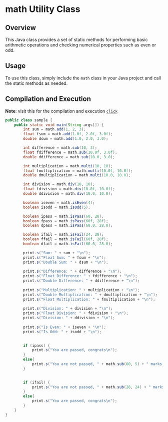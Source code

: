 # math Utility Class

## Overview
This Java class provides a set of static methods for performing basic arithmetic operations and checking numerical properties such as even or odd.

## Usage
To use this class, simply include the `math` class in your Java project and call the static methods as needed.

## Compilation and Execution

**Note**: visit this for the compilation and execution [`click`](https://github.com/MrTG-CodeBot/MyJava/blob/main/README.md#compilation-and-execution) 



```java
public class sample {
    public static void main(String args[]) {
        int sum = math.add(1, 2, 3);
        float fsum = math.add(1.0f, 2.0f, 3.0f);
        double dsum = math.add(1.0, 2.0, 3.0);

        int difference = math.sub(10, 3);
        float fdifference = math.sub(10.0f, 3.0f);
        double ddifference = math.sub(10.0, 3.0);

        int multiplication = math.multi(10, 10);
        float fmultiplication = math.multi(10.0f, 10.0f);
        double dmultiplication = math.multi(10.0, 10.0);

        int division = math.div(10, 10);
        float fdivision = math.div(10.0f, 10.0f);
        double ddivision = math.div(10.0, 10.0);

        boolean iseven = math.isEven(4);
        boolean isodd = math.isOdd(5);

        boolean ipass = math.isPass(60, 28);
        boolean fpass = math.isPass(60f, 28f);
        boolean dpass = math.isPass(60.0, 28.0);

        boolean ifail = math.isFail(24, 28);
        boolean ffail = math.isFail(60f, 28f);
        boolean dfail = math.isFail(60.0, 28.0);

        print.s("Sum: " + sum + "\n");
        print.s("Float Sum: " + fsum + "\n");
        print.s("Double Sum: " + dsum + "\n");
        
        print.s("Difference: " + difference + "\n");
        print.s("Float Difference: " + fdifference + "\n");
        print.s("Double Difference: " + ddifference + "\n");
        
        print.s("Multiplication: " + multiplication + "\n");
        print.s("Double Multiplication: " + dmultiplication + "\n");
        print.s("Float Multiplication: " + fmultiplication + "\n");
        
        print.s("Division: " + division + "\n");
        print.s("Float Division: " + fdivision + "\n");
        print.s("Division: " + ddivision + "\n");
        
        print.s("Is Even: " + iseven + "\n");
        print.s("Is Odd: " + isodd + "\n");
        

        if (ipass) {
            print.s("You are passed, congrats\n");
        }
        else{
            print.s("You are not passed, " + math.sub(60, 5) + " marks for to win the exam.\n");
        }
        

        if (ifail) {
            print.s("You are not passed, " + math.sub(28, 24) + " marks for to win the exam.\n");
        }
        else{
            print.s("You are passed, congrats\n");
        }
    }
}
```
